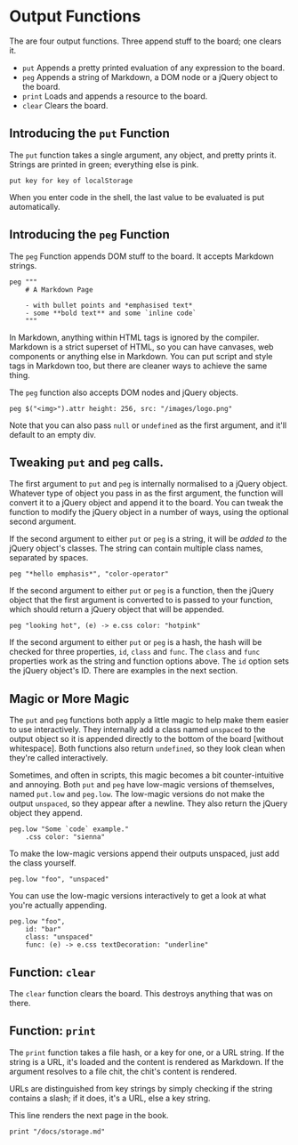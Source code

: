 # Output Functions

The are four output functions. Three append stuff to the board; one clears it.

- `put` Appends a pretty printed evaluation of any expression to the board.
- `peg` Appends a string of Markdown, a DOM node or a jQuery object to the board.
- `print` Loads and appends a resource to the board.
- `clear` Clears the board.

## Introducing the `put` Function

The `put` function takes a single argument, any object, and pretty prints it. Strings are
printed in green; everything else is pink.

    put key for key of localStorage

When you enter code in the shell, the last value to be evaluated is put automatically.

## Introducing the `peg` Function

The `peg` Function appends DOM stuff to the board. It accepts Markdown strings.

    peg """
        # A Markdown Page

        - with bullet points and *emphasised text*
        - some **bold text** and some `inline code`
        """

In Markdown, anything within HTML tags is ignored by the compiler. Markdown is a strict
superset of HTML, so you can have canvases, web components or anything else in Markdown.
You can put script and style tags in Markdown too, but there are cleaner ways to achieve
the same thing.

The `peg` function also accepts DOM nodes and jQuery objects.

    peg $("<img>").attr height: 256, src: "/images/logo.png"

Note that you can also pass `null` or `undefined` as the first argument, and it'll default
to an empty div.

## Tweaking `put` and `peg` calls.

The first argument to `put` and `peg` is internally normalised to a jQuery object. Whatever
type of object you pass in as the first argument, the function will convert it to a jQuery
object and append it to the board. You can tweak the function to modify the jQuery object
in a number of ways, using the optional second argument.

If the second argument to either `put` or `peg` is a string, it will be *added to* the
jQuery object's classes. The string can contain multiple class names, separated by spaces.

    peg "*hello emphasis*", "color-operator"

If the second argument to either `put` or `peg` is a function, then the jQuery object that
the first argument is converted to is passed to your function, which should return a jQuery
object that will be appended.

    peg "looking hot", (e) -> e.css color: "hotpink"

If the second argument to either `put` or `peg` is a hash, the hash will be checked for
three properties, `id`, `class` and `func`. The `class` and `func` properties work as the
string and function options above. The `id` option sets the jQuery object's ID. There are
examples in the next section.

## Magic or More Magic

The `put` and `peg` functions both apply a little magic to help make them easier to use
interactively. They internally add a class named `unspaced` to the output object so it
is appended directly to the bottom of the board [without whitespace]. Both functions also
return `undefined`, so they look clean when they're called interactively.

Sometimes, and often in scripts, this magic becomes a bit counter-intuitive and annoying.
Both `put` and `peg` have low-magic versions of themselves, named `put.low` and `peg.low`.
The low-magic versions do not make the output `unspaced`, so they appear after a newline.
They also return the jQuery object they append.

    peg.low "Some `code` example."
        .css color: "sienna"

To make the low-magic versions append their outputs unspaced, just add the class yourself.

    peg.low "foo", "unspaced"

You can use the low-magic versions interactively to get a look at what you're actually
appending.

    peg.low "foo",
        id: "bar"
        class: "unspaced"
        func: (e) -> e.css textDecoration: "underline"

## Function: `clear`

The `clear` function clears the board. This destroys anything that was on there.

## Function: `print`

The `print` function takes a file hash, or a key for one, or a URL string. If the string
is a URL, it's loaded and the content is rendered as Markdown. If the argument resolves
to a file chit, the chit's content is rendered.

URLs are distinguished from key strings by simply checking if the string contains a slash;
if it does, it's a URL, else a key string.

This line renders the next page in the book.

    print "/docs/storage.md"
